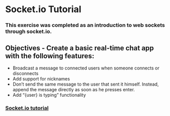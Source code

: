 # Socket.io Tutorial

### This exercise was completed as an introduction to web sockets through socket.io.

## Objectives - Create a basic real-time chat app with the following features:

  - Broadcast a message to connected users when someone connects or disconnects
  - Add support for nicknames
  - Don’t send the same message to the user that sent it himself. Instead, append the message directly as soon as he presses enter.
  - Add “{user} is typing” functionality


### [Socket.io tutorial](https://socket.io/get-started/chat/)
